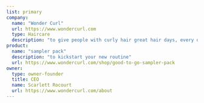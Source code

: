 ```yaml
---
list: primary
company:
  name: "Wonder Curl"
  url: https://www.wondercurl.com
  type: Haircare
  description: "to give people with curly hair great hair days, every day"
product:
  name: "sampler pack"
  description: "to kickstart your new routine"
  url: https://www.wondercurl.com/shop/good-to-go-sampler-pack
owner:
  type: owner-founder
  title: CEO
  name: Scarlett Rocourt
  url: https://www.wondercurl.com/about
---
```


